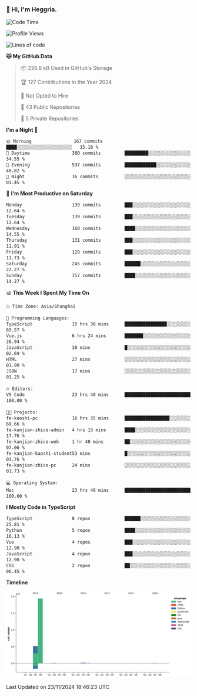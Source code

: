 ### 👋 Hi, I'm Heggria.

<!--START_SECTION:waka-->
![Code Time](http://img.shields.io/badge/Code%20Time-861%20hrs%2012%20mins-blue)

![Profile Views](http://img.shields.io/badge/Profile%20Views-0-blue)

![Lines of code](https://img.shields.io/badge/From%20Hello%20World%20I%27ve%20Written-24.8%20million%20lines%20of%20code-blue)

**🐱 My GitHub Data** 

> 📦 226.8 kB Used in GitHub's Storage 
 > 
> 🏆 127 Contributions in the Year 2024
 > 
> 🚫 Not Opted to Hire
 > 
> 📜 43 Public Repositories 
 > 
> 🔑 5 Private Repositories 
 > 
**I'm a Night 🦉** 

```text
🌞 Morning                167 commits         ████░░░░░░░░░░░░░░░░░░░░░   15.18 % 
🌆 Daytime                380 commits         █████████░░░░░░░░░░░░░░░░   34.55 % 
🌃 Evening                537 commits         ████████████░░░░░░░░░░░░░   48.82 % 
🌙 Night                  16 commits          ░░░░░░░░░░░░░░░░░░░░░░░░░   01.45 % 
```
📅 **I'm Most Productive on Saturday** 

```text
Monday                   139 commits         ███░░░░░░░░░░░░░░░░░░░░░░   12.64 % 
Tuesday                  139 commits         ███░░░░░░░░░░░░░░░░░░░░░░   12.64 % 
Wednesday                160 commits         ████░░░░░░░░░░░░░░░░░░░░░   14.55 % 
Thursday                 131 commits         ███░░░░░░░░░░░░░░░░░░░░░░   11.91 % 
Friday                   129 commits         ███░░░░░░░░░░░░░░░░░░░░░░   11.73 % 
Saturday                 245 commits         ██████░░░░░░░░░░░░░░░░░░░   22.27 % 
Sunday                   157 commits         ████░░░░░░░░░░░░░░░░░░░░░   14.27 % 
```


📊 **This Week I Spent My Time On** 

```text
🕑︎ Time Zone: Asia/Shanghai

💬 Programming Languages: 
TypeScript               15 hrs 36 mins      ████████████████░░░░░░░░░   65.57 % 
Vue.js                   6 hrs 24 mins       ███████░░░░░░░░░░░░░░░░░░   26.94 % 
JavaScript               38 mins             █░░░░░░░░░░░░░░░░░░░░░░░░   02.69 % 
HTML                     27 mins             ░░░░░░░░░░░░░░░░░░░░░░░░░   01.90 % 
JSON                     17 mins             ░░░░░░░░░░░░░░░░░░░░░░░░░   01.25 % 

🔥 Editors: 
VS Code                  23 hrs 48 mins      █████████████████████████   100.00 % 

🐱‍💻 Projects: 
fe-kaoshi-pc             16 hrs 35 mins      █████████████████░░░░░░░░   69.66 % 
fe-kanjian-zhice-admin   4 hrs 13 mins       ████░░░░░░░░░░░░░░░░░░░░░   17.76 % 
fe-kanjian-zhice-web     1 hr 40 mins        ██░░░░░░░░░░░░░░░░░░░░░░░   07.06 % 
fe-kanjian-kaoshi-student53 mins             █░░░░░░░░░░░░░░░░░░░░░░░░   03.76 % 
fe-kanjian-zhice-pc      24 mins             ░░░░░░░░░░░░░░░░░░░░░░░░░   01.73 % 

💻 Operating System: 
Mac                      23 hrs 48 mins      █████████████████████████   100.00 % 
```

**I Mostly Code in TypeScript** 

```text
TypeScript               8 repos             ██████░░░░░░░░░░░░░░░░░░░   25.81 % 
Python                   5 repos             ████░░░░░░░░░░░░░░░░░░░░░   16.13 % 
Vue                      4 repos             ███░░░░░░░░░░░░░░░░░░░░░░   12.90 % 
JavaScript               4 repos             ███░░░░░░░░░░░░░░░░░░░░░░   12.90 % 
CSS                      2 repos             ██░░░░░░░░░░░░░░░░░░░░░░░   06.45 % 
```



**Timeline**

![Lines of Code chart](https://raw.githubusercontent.com/heggria/heggria/main/assets/bar_graph.png)


 Last Updated on 23/11/2024 18:46:23 UTC
<!--END_SECTION:waka-->
